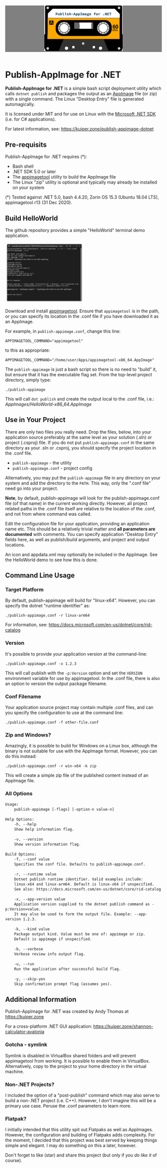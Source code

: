 <p style="text-align:center;background:gray;margin-bottom:4em;">
    <img src="Banner.png" style="width:50%;max-width:600px;"/>
</p>

# Publish-AppImage for .NET #

**Publish-AppImage for .NET** is a simple bash script deployment utility which calls `dotnet publish` and
packages the output as an [AppImage](https://appimage.org/) file (or zip) with a single command. The Linux
"Desktop Entry" file is generated automagically.

It is licensed under MIT and for use on Linux with the [Microsoft .NET SDK](https://dotnet.microsoft.com/download)
(i.e. for C# applications).

For latest information, see: https://kuiper.zone/publish-appimage-dotnet


## Pre-requisits ##
Publish-AppImage for .NET requires (*):

* Bash shell
* .NET SDK 5.0 or later
* The [appimagetool](https://github.com/AppImage/AppImageKit) utility to build the AppImage file
* The Linux "zip" utility is optional and typically may already be installed on your system

(*) Tested against .NET 5.0, bash 4.4.20, Zorin OS 15.3 (Ubuntu 18.04 LTS), appimagetool r13 (31 Dec 2020).


## Build HelloWorld ##
The github repository provides a simple "HelloWorld" terminal demo application.

<img title="Terminal Screenshot" alt="Terminal Screenshot" src="Screenie.png" style="width:50%;max-width:600px;"/>

Download and install [appimagetool](https://github.com/AppImage/AppImageKit). Ensure that `appimagetool` is
in the path, or you can specify its location in the .conf file if you have downloaded it as an AppImage.

For example, in `publish-appimage.conf`, change this line:

    APPIMAGETOOL_COMMAND="appimagetool"

to this as appropriate:

    APPIMAGETOOL_COMMAND="/home/user/Apps/appimagetool-x86_64.AppImage"

The `publish-appimage` is just a bash script so there is no need to "build" it, but ensure that it has the
executable flag set. From the top-level project directory, simply type:

    ./publish-appimage

This will call `dot publish` and create the output local to the .conf file, i.e.: *AppImages/HelloWorld-x86_64.AppImage*


## Use in Your Project ##
There are only two files you really need. Drop the files, below, into your application source preferably at the
same level as your solution (.sln) or project (.csproj) file. If you do not put `publish-appimage.conf` in the same
directory as your .sln or .csproj, you should specify the project location in the .conf file.

* `publish-appimage` - the utility
* `publish-appimage.conf` - project config

Alternatively, you may put the `publish-appimage` file in any directory on your system and add the directory to
the `PATH`. This way, only the ".conf file" need go into your project.

**Note**, by default, publish-appimage will look for the publish-appimage.conf file (of that name) in the current
working directly. However, all project related paths in the .conf file itself are relative to the location of the
.conf, and not from where command was called.

Edit the configuration file for your application, providing an application name etc. This should be a relatively
trivial matter and **all parameters are documented** with comments. You can specify application "Desktop Entry" fields
here, as well as publish/build arguments, and project and output locations.

An icon and appdata.xml may optionally be included in the AppImage. See the HelloWorld demo to see how this is done.


## Command Line Usage ##

### Target Platform ###
By default, publish-appimage will build for "linux-x64". However, you can specify the dotnet "runtime identifier" as:

    ./publish-appimage.conf -r linux-arm64

For information, see: https://docs.microsoft.com/en-us/dotnet/core/rid-catalog

### Version ###
It's possible to provide your application version at the command-line:

    ./publish-appimage.conf -x 1.2.3

This will call publish with the `-p:Version` option and set the `VERSION` environment variable for use by
appimagetool. In the .conf file, there is also an option to version the output package filename.

### Conf Filename ###
Your application source project may contain multiple .conf files, and can you specify the configuration to use at
the command line:

    ./publish-appimage.conf -f other-file.conf

### Zip and Windows? ###
Amazingly, it is possible to build for Windows on a Linux box, although the binary is not suitable for use with
the AppImage format. However, you can do this instead:

    ./publish-appimage.conf -r win-x64 -k zip

This will create a simple zip file of the published content instead of an AppImage file.

### All Options ###
    Usage:
        publish-appimage [-flags] [-option-n value-n]

    Help Options:
        -h, --help
        Show help information flag.

        -v, --version
        Show version information flag.

    Build Options:
        -f, --conf value
        Specifies the conf file. Defaults to publish-appimage.conf.

        -r, --runtime value
        Dotnet publish runtime identifier. Valid examples include:
        linux-x64 and linux-arm64. Default is linux-x64 if unspecified.
        See also: https://docs.microsoft.com/en-us/dotnet/core/rid-catalog

        -x, --app-version value
        Application version supplied to the dotnet publish command as -p:Version=value.
        It may also be used to form the output file. Example: --app-version 1.2.3.

        -k, --kind value
        Package output kind. Value must be one of: appimage or zip.
        Default is appimage if unspecified.

        -b, --verbose
        Verbose review info output flag.

        -u, --run
        Run the application after successful build flag.

        -y, --skip-yes
        Skip confirmation prompt flag (assumes yes).


## Additional Information ##
Publish-AppImage for .NET was created by Andy Thomas at https://kuiper.zone

For a cross-platform .NET GUI application: https://kuiper.zone/shannon-calculator-avalonia

### Gotcha - symlink ###
Symlink is disabled in VirtualBox shared folders and will prevent appimagetool from working.
It is possible to enable them in VirtualBox. Alternatively, copy to the project to your home
directory in the virtual machine.

### Non-.NET Projects? ###
I included the option of a "post-publish" command which may also serve to build a non-.NET project (i.e. C++).
However, I don't imagine this will be a primary use case. Peruse the .conf parameters to learn more.

### Flatpak? ###
I initially intended that this utility spit out Flatpaks as well as AppImages. However, the configuration
and building of Flatpaks adds complexity. For the moment, I decided that this project was best served by
keeping things simple and elegant. I may do something on this a later, however.

Don't forget to like (star) and share this project (but only if *you do like it* of course).

